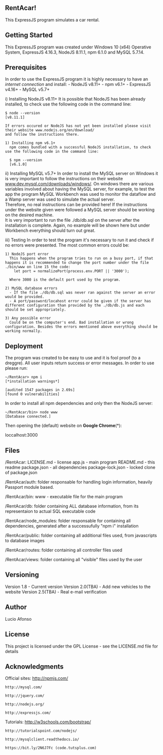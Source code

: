 RentAcar!
-------------------------
This ExpressJS program simulates a car rental.

Getting Started
------------------
This ExpressJS program was created under Windows 10 (x64) Operative System, ExpressJS 4.16.3, NodeJS 8.11.1, 
  npm 6.1.0 and MySQL 5.7.14.

Prerequisites
---------------
In order to use the ExpressJS program it is highly necessary to have an *internet connection* and install:
	- NodeJS v8.11+
	- npm v6.1+
	- ExpressJS v4.16+
	- MySQL v5.7+

  i) Installing NodeJS v8.11+
    It is possible that NodeJS has been already installed, to check use the following code in the command line:

    $ node --version
    [v8.11.1]

    If errors occured or NodeJS has not yet been installed please visit their website www.nodejs.org/en/download/ 
    and follow the instructions there.

    1) Installing npm v6.1+
      npm comes bundled with a successful NodeJS installation, to check use the following code in the command line: 

      $ npm --version
      [v6.1.0]


  ii) Installing MySQL v5.7+
    In order to install the MySQL server on Windows it is very important to follow the instructions 
    on their website www.dev.mysql.com/downloads/windows/. On windows there are various variables involved 
    about having the MySQL server, for example, to test the app the program MySQL Workbench was used to monitor 
    the dataflow and a Wamp server was used to simulate the actual server.    
    Therefore, no real instructions can be provided here! If the instructions under the website given were followed 
    a MySQL server should be working on the desired machine.    
    It is very important to run the file ./db/db.sql on the server after the installation is complete. 
    Again, no example will be shown here but under Workbench everything should turn out great.

  
  iii) Testing
    In order to test the program it's necessary to run it and check if no errors were presented. The most common errors could be:
    
    1) NodeJS port error
      This happens when the program tries to run on a busy port, if that happens it is recommended to change the port number under the file ./bin/www on line 15 the code: 
        let port = normalizePort(process.env.PORT || '3000');
      
      Where 3000 is the default port used by the program.
  
    2) MySQL database errors
      - If the file ./db/db.sql was never ran against the server an error would be provided.
      - A port/password/locahost error could be given if the server has different configuration than provided by the ./db/db.js and each should be set appropriately.
      
    3) Any possible error
      Could be on the computer's end. Bad installation or wrong configuration. Besides the errors mentioned above everything should be working normally.      

Deployment
--------------
The program was created to be easy to use and it is fool proof (to a dreggre). All user inputs return success or error messages.
In order to use please run:

    ~/RentAcar> npm i
    [*installation warnings*]
    
    [audited 1547 packages in 2.69s]
    [found 0 vulnerabilities]
    
In order to install all npm dependencies and only then the NodeJS server:

    ~/RentAcar/bin> node www
    [Database connected.]

Then opening the (default) website on **Google Chrome**(*):
  
  loccalhost:3000

Files
------
/RentAcar:
	LICENSE.md - license
	app.js - main program
	README.md - this readme
	package.json - all dependencies
	package-lock.json - locked clone of package.json
	
/RentAcar/auth:
	folder responsable for handling login information, heavily Passport module based.
	
/RentAcar/bin:
	www - executable file for the main program
	
/RentAcar/db:
	folder containing ALL database information, from its representaion to actual SQL executable code
	
/RentAcar/node_modules:
	folder responsable for containing all dependencies, generated after a successufully "npm i" installation
	
/RentAcar/public:
	folder containing all additional files used, from javascripts to database images
	
/RentAcar/routes:
	folder containing all controller files used
	
/RentAcar/views:
	folder containing all "visible" files used by the user	

Versioning
------------
Version 1.8 - Current version
Version 2.0(TBA) - Add new vehicles to the website
Version 2.5(TBA) - Real e-mail verification

Author
---------
Lucio Afonso

License
---------
This project is licensed under the GPL License - see the LICENSE.md file for details

Acknowledgments
----------------------
Official sites:
	http://npmjs.com/
	
	http://mysql.com/
	
	http://jquery.com/
	
	http://nodejs.org/
	
	http://expressjs.com/
	

Tutorials:
	http://w3schools.com/bootstrap/
	
	http://tutorialspoint.com/nodejs/
	
	http://mysqlclient.readthedocs.io/
	
	https://bit.ly/2N6J7Fc (code.tutsplus.com)
